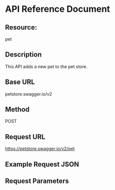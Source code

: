 # API Reference Document

## Resource: 
pet
## Description
This API adds a new pet to the pet store.
## Base URL 
petstore.swagger.io/v2
## Method 
POST
## Request URL 
https://petstore.swagger.io/v2/pet
## Example Request JSON
<ExampleRequestJSON>
    <![CDATA[
    {
      "id": 123,
      "category": {
        "id": 2,
        "name": "dog"
      },
      "name": "Pookie",
      "photoUrls": [
        "string"
      ],
      "tags": [
        {
          "id": 0,
          "name": "string"
        }
      ],
      "status": "available"
    }
    ]]>
</ExampleRequestJSON>


## Request Parameters

